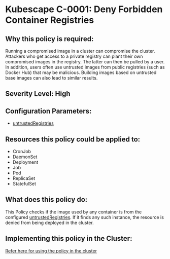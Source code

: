 # Kubescape C-0001: Deny Forbidden Container Registries

## Why this policy is required:
Running a compromised image in a cluster can compromise the cluster. Attackers who get access to a private registry
can plant their own compromised images in the registry. The latter can then be pulled by a user. In addition, users often
use untrusted images from public registries (such as Docker Hub) that may be malicious. Building images based on untrusted base
images can also lead to similar results.

## Severity Level: High

## Configuration Parameters:
* [untrustedRegistries](https://hub.armosec.io/docs/configuration_parameter_untrustedregistries)

## Resources this policy could be applied to:
* CronJob
* DaemonSet
* Deployment
* Job
* Pod
* ReplicaSet
* StatefulSet

## What does this policy do:
This Policy checks if the image used by any container is from the configured [untrustedRegistries](https://hub.armosec.io/docs/configuration_parameter_untrustedregistries). If it finds any such instance, the resource is
denied from being deployed in the cluster.

## Implementing this policy in the Cluster:
[Refer here for using the policy in the cluster](https://github.com/kubescape/cel-admission-library#using-the-library)